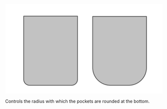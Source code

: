 
![Ronding zak](pocketradius.svg)

Controls the radius with which the pockets are rounded at the bottom.
